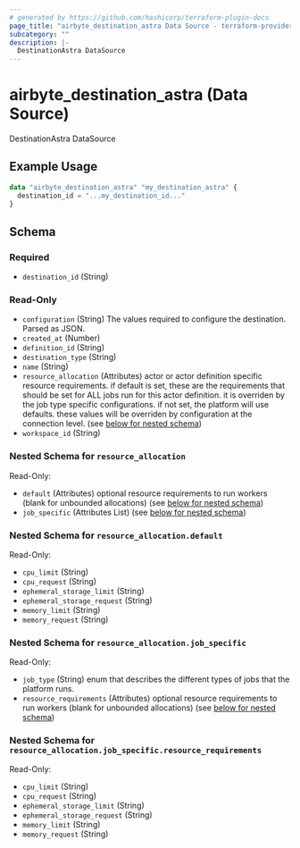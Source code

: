 ```yaml
---
# generated by https://github.com/hashicorp/terraform-plugin-docs
page_title: "airbyte_destination_astra Data Source - terraform-provider-airbyte"
subcategory: ""
description: |-
  DestinationAstra DataSource
---
```


# airbyte_destination_astra (Data Source)

DestinationAstra DataSource

## Example Usage

```terraform
data "airbyte_destination_astra" "my_destination_astra" {
  destination_id = "...my_destination_id..."
}
```

<!-- schema generated by tfplugindocs -->
## Schema

### Required

- `destination_id` (String)

### Read-Only

- `configuration` (String) The values required to configure the destination. Parsed as JSON.
- `created_at` (Number)
- `definition_id` (String)
- `destination_type` (String)
- `name` (String)
- `resource_allocation` (Attributes) actor or actor definition specific resource requirements. if default is set, these are the requirements that should be set for ALL jobs run for this actor definition. it is overriden by the job type specific configurations. if not set, the platform will use defaults. these values will be overriden by configuration at the connection level. (see [below for nested schema](#nestedatt--resource_allocation))
- `workspace_id` (String)

<a id="nestedatt--resource_allocation"></a>
### Nested Schema for `resource_allocation`

Read-Only:

- `default` (Attributes) optional resource requirements to run workers (blank for unbounded allocations) (see [below for nested schema](#nestedatt--resource_allocation--default))
- `job_specific` (Attributes List) (see [below for nested schema](#nestedatt--resource_allocation--job_specific))

<a id="nestedatt--resource_allocation--default"></a>
### Nested Schema for `resource_allocation.default`

Read-Only:

- `cpu_limit` (String)
- `cpu_request` (String)
- `ephemeral_storage_limit` (String)
- `ephemeral_storage_request` (String)
- `memory_limit` (String)
- `memory_request` (String)


<a id="nestedatt--resource_allocation--job_specific"></a>
### Nested Schema for `resource_allocation.job_specific`

Read-Only:

- `job_type` (String) enum that describes the different types of jobs that the platform runs.
- `resource_requirements` (Attributes) optional resource requirements to run workers (blank for unbounded allocations) (see [below for nested schema](#nestedatt--resource_allocation--job_specific--resource_requirements))

<a id="nestedatt--resource_allocation--job_specific--resource_requirements"></a>
### Nested Schema for `resource_allocation.job_specific.resource_requirements`

Read-Only:

- `cpu_limit` (String)
- `cpu_request` (String)
- `ephemeral_storage_limit` (String)
- `ephemeral_storage_request` (String)
- `memory_limit` (String)
- `memory_request` (String)
